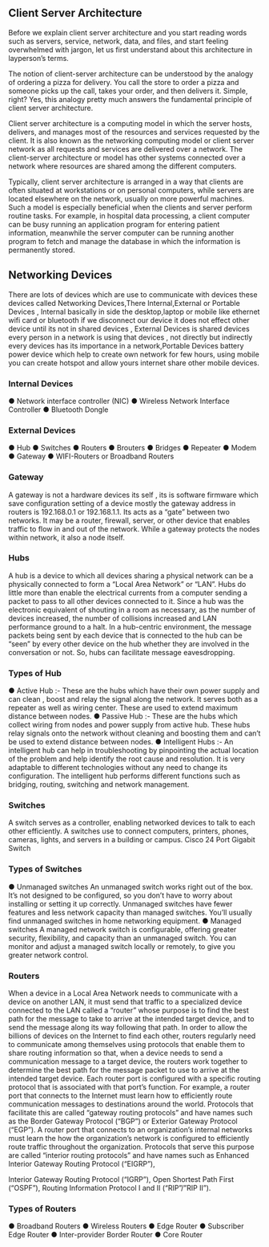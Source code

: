 ## Client Server Architecture

Before we explain client server architecture and you start reading words such as servers, service, network, data, and files, and start feeling overwhelmed with jargon, let us first understand about this architecture in layperson’s terms.

The notion of client-server architecture can be understood by the analogy of ordering a pizza for delivery. You call the store to order a pizza and someone picks up the call, takes your order, and then delivers it. Simple, right? Yes, this analogy pretty much answers the fundamental principle of client server architecture.

Client server architecture is a computing model in which the server hosts, delivers, and manages most of the resources and services requested by the client. It is also known as the networking computing model or client server network as all requests and services are delivered over a network. The client-server architecture or model has other systems connected over a network where resources are shared among the different computers.

Typically, client server architecture is arranged in a way that clients are often situated at workstations or on personal computers, while servers are located elsewhere on the network, usually on more powerful machines. Such a model is especially beneficial when the clients and server perform routine tasks. For example, in hospital data processing, a client computer can be busy running an application program for entering patient information, meanwhile the server computer can be running another program to fetch and  manage the database in which the information is permanently stored.

## Networking Devices

There are lots of devices which are use to communicate with devices these devices called Networking Devices,There Internal,External or Portable Devices , Internal basically in side the desktop,laptop or mobile like ethernet wifi card or bluetooth if we disconnect our device it does not effect other device until its not in shared devices , External Devices is shared devices every person in a network is using that devices , not directly but indirectly every devices has its importance in a network,Portable Devices battery power device which help to create own network for few hours, using mobile you can create hotspot and allow yours internet share other mobile devices.


### Internal Devices

● Network interface controller (NIC)
● Wireless Network Interface Controller
● Bluetooth Dongle

### External Devices

● Hub
● Switches
● Routers
● Brouters
● Bridges
● Repeater
● Modem
● Gateway
● WIFI-Routers or Broadband Routers


### Gateway

A gateway is not a hardware devices its self , its is software firmware which save configuration setting of a device mostly the gateway address in routers is 192.168.0.1 or 192.168.1.1.
Its acts as a “gate” between two networks. It may be a router, firewall, server, or other device that enables traffic to flow in and out of the network. While a gateway protects the nodes within network, it also a node itself.


### Hubs
A hub is a device to which all devices sharing a physical network can be a physically connected to form a “Local Area Network” or “LAN”. Hubs do little more than enable the electrical currents from a computer sending a packet to pass to all other devices connected to it. Since a hub was the electronic equivalent of shouting in a room as necessary, as the number of devices increased, the number of collisions increased and LAN performance ground to a halt. In a hub-centric environment, the message packets being sent by each device that is connected to the hub can be “seen” by every other device on the hub whether they are involved in the conversation or not. So, hubs can facilitate message eavesdropping.

### Types of Hub
● Active Hub :- These are the hubs which have their own power supply and can clean , boost and relay the signal along the network. It serves both as a repeater as well as wiring center. These are used to extend maximum distance between nodes.
● Passive Hub :- These are the hubs which collect wiring from nodes and power supply from active hub. These hubs relay signals onto the network without cleaning and boosting them and can’t be used to extend distance between nodes.
● Intelligent Hubs :- An intelligent hub can help in troubleshooting by pinpointing the actual location of the problem and help identify the root cause and resolution. It is very adaptable to different technologies without any need to change its configuration. The intelligent hub performs different functions such as bridging, routing, switching and network management.



### Switches
A switch serves as a controller, enabling networked devices to talk to each other efficiently. A switches use to connect computers, printers, phones, cameras, lights, and servers in a building or campus.
Cisco 24 Port Gigabit Switch
 
### Types of Switches
● Unmanaged switches
An unmanaged switch works right out of the box. It’s not designed to be configured, so you don’t have to worry about installing or setting it up correctly. Unmanaged switches have fewer features and less network capacity than managed switches. You’ll usually find unmanaged switches in home networking equipment.
● Managed switches
A managed network switch is configurable, offering greater security, flexibility, and capacity than an unmanaged switch. You can monitor and adjust a managed switch locally or remotely, to give you greater network control.


### Routers
When a device in a Local Area Network needs to communicate with a device on another LAN, it must send that traffic to a specialized device connected to the LAN called a “router” whose purpose is to find the best path for the message to take to arrive at the intended target device, and to send the message along its way following that path.
   In order to allow the billions of devices on the Internet to find each other, routers regularly need to communicate among themselves using protocols that enable them to share routing information so that, when a device needs to send a communication message to a target device, the routers work together to determine the best path for the message packet to use to arrive at the intended target device.
Each router port is configured with a specific routing protocol that is associated with that port’s function. For example, a router port that connects to the Internet must learn how to efficiently route communication messages to destinations around the world. Protocols that facilitate this are called “gateway routing protocols” and have names such as the Border Gateway Protocol (“BGP”) or Exterior Gateway Protocol (“EGP”). A router port that connects to an organization’s internal networks must learn the how the organization’s network is configured to efficiently route traffic throughout the organization. Protocols that serve this purpose are called “interior routing protocols” and have names such as Enhanced Interior Gateway Routing Protocol (“EIGRP”),

Interior Gateway Routing Protocol (“IGRP”), Open Shortest Path First (“OSPF”), Routing Information Protocol I and II (“RIP”/”RIP II”).

### Types of Routers
● Broadband Routers
● Wireless Routers
● Edge Router
● Subscriber Edge Router
● Inter-provider Border Router
● Core Router